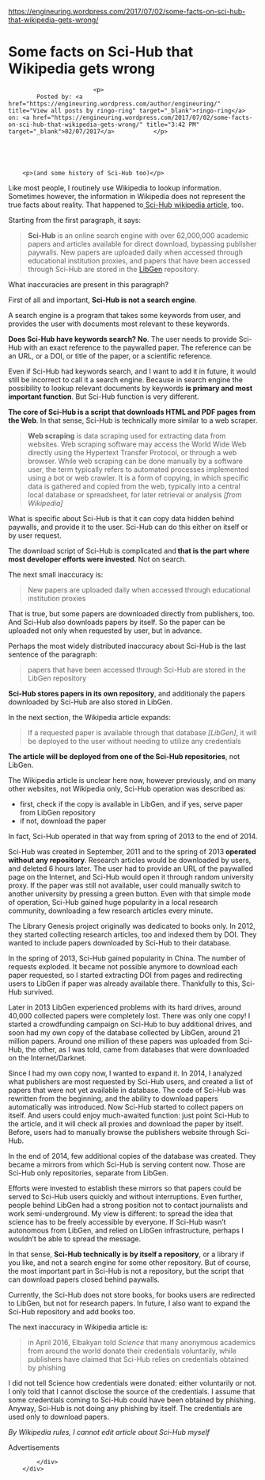 <a href="https://engineuring.wordpress.com/2017/07/02/some-facts-on-sci-hub-that-wikipedia-gets-wrong/">https://engineuring.wordpress.com/2017/07/02/some-facts-on-sci-hub-that-wikipedia-gets-wrong/</a><div id="articleHeader"><h1>Some facts on Sci-Hub that Wikipedia gets wrong</h1></div>
					
							<p>
			Posted by: <a href="https://engineuring.wordpress.com/author/engineuring/" title="View all posts by ringo-ring" target="_blank">ringo-ring</a> on: <a href="https://engineuring.wordpress.com/2017/07/02/some-facts-on-sci-hub-that-wikipedia-gets-wrong/" title="3:42 PM" target="_blank">02/07/2017</a>			</p>
			

	

	
		<p>(and some history of Sci-Hub too)</p>
<p>Like most people, I routinely use Wikipedia to lookup information. Sometimes however, the information in Wikipedia does not represent the true facts about reality. That happened to<a href="https://en.wikipedia.org/wiki/Sci-Hub" target="_blank"> Sci-Hub wikipedia article</a>, too.</p>
<p>Starting from the first paragraph, it says:</p>
<blockquote><p><b>Sci-Hub</b> is an online search engine with over 62,000,000 academic papers and articles available for direct download, bypassing publisher paywalls. New papers are uploaded daily when accessed through educational institution proxies, and papers that have been accessed through Sci-Hub are stored in the <a href="https://en.wikipedia.org/wiki/LibGen" title="LibGen" target="_blank">LibGen</a> repository.</p></blockquote>
<p>What inaccuracies are present in this paragraph?</p>
<p>First of all and important, <strong>Sci-Hub is not a search engine</strong>.</p>
<p>A search engine is a program that takes some keywords from user, and provides the user with documents most relevant to these keywords.</p>
<p><strong>Does Sci-Hub have keywords search? No</strong>. The user needs to provide Sci-Hub with an exact reference to the paywalled paper. The reference can be an URL, or a DOI, or title of the paper, or a scientific reference.</p>
<p>Even if Sci-Hub had keywords search, and I want to add it in future, it would still be incorrect to call it a search engine. Because in search engine the possibility to lookup relevant documents by keywords <strong>is primary and most important function</strong>. But Sci-Hub function is very different.</p>
<p><strong>The core of Sci-Hub is a script that downloads HTML and PDF pages from the Web</strong>. In that sense, Sci-Hub is technically more similar to a web scraper.</p>
<blockquote><p><b>Web scraping</b> is data scraping used for extracting data from websites. Web scraping software may access the World Wide Web directly using the Hypertext Transfer Protocol, or through a web browser. While web scraping can be done manually by a software user, the term typically refers to automated processes implemented using a bot or web crawler. It is a form of copying, in which specific data is gathered and copied from the web, typically into a central local database or spreadsheet, for later retrieval or analysis <em>[from Wikipedia]</em></p></blockquote>
<p>What is specific about Sci-Hub is that it can copy data hidden behind paywalls, and provide it to the user. Sci-Hub can do this either on itself or by user request.</p>
<p>The download script of Sci-Hub is complicated and<strong> that is the part where most developer efforts were invested</strong>. Not on search.</p>
<p>The next small inaccuracy is:</p>
<blockquote><p>New papers are uploaded daily when accessed through educational institution proxies</p></blockquote>
<p>That is true, but some papers are downloaded directly from publishers, too. And Sci-Hub also downloads papers by itself. So the paper can be uploaded not only when requested by user, but in advance.</p>
<p>Perhaps the most widely distributed inaccuracy about Sci-Hub is the last sentence of the paragraph:</p>
<blockquote><p>papers that have been accessed through Sci-Hub are stored in the LibGen repository</p></blockquote>
<p><strong>Sci-Hub stores papers in its own repository</strong>, and additionaly the papers downloaded by Sci-Hub are also stored in LibGen.</p>
<p>In the next section, the Wikipedia article expands:</p>
<blockquote><p>If a requested paper is available through that database <em>[LibGen]</em>, it will be deployed to the user without needing to utilize any credentials</p></blockquote>
<p><strong>The article will be deployed from one of the Sci-Hub repositories</strong>, not LibGen.</p>
<p>The Wikipedia article is unclear here now, however previously, and on many other websites, not Wikipedia only, Sci-Hub operation was described as:</p>
<ul>
<li>first, check if the copy is available in LibGen, and if yes, serve paper from LibGen repository</li>
<li>if not, download the paper</li>
</ul>
<p>In fact, Sci-Hub operated in that way from spring of 2013 to the end of 2014.</p>
<p>Sci-Hub was created in September, 2011 and to the spring of 2013<strong> operated without any repository</strong>. Research articles would be downloaded by users, and deleted 6 hours later. The user had to provide an URL of the paywalled page on the Internet, and Sci-Hub would open it through random university proxy. If the paper was still not available, user could manually switch to another university by pressing a green button. Even with that simple mode of operation, Sci-Hub gained huge popularity in a local research community, downloading a few research articles every minute.</p>
<p>The Library Genesis project originally was dedicated to books only. In 2012, they started collecting research articles, too and indexed them by DOI. They wanted to include papers downloaded by Sci-Hub to their database.</p>
<p>In the spring of 2013, Sci-Hub gained popularity in China. The number of requests exploded. It became not possible anymore to download each paper requested, so I started extracting DOI from pages and redirecting users to LibGen if paper was already available there. Thankfully to this, Sci-Hub survived.</p>
<p>Later in 2013 LibGen experienced problems with its hard drives, around 40,000 collected papers were completely lost. There was only one copy! I started a crowdfunding campaign on Sci-Hub to buy additional drives, and soon had my own copy of the database collected by LibGen, around 21 million papers. Around one million of these papers was uploaded from Sci-Hub, the other, as I was told, came from databases that were downloaded on the Internet/Darknet.</p>
<p>Since I had my own copy now, I wanted to expand it. In 2014, I analyzed what publishers are most requested by Sci-Hub users, and created a list of papers that were not yet available in database. The code of Sci-Hub was rewritten from the beginning, and the ability to download papers automatically was introduced. Now Sci-Hub started to collect papers on itself. And users could enjoy much-awaited function: just point Sci-Hub to the article, and it will check all proxies and download the paper by itself. Before, users had to manually browse the publishers website through Sci-Hub.</p>
<p>In the end of 2014, few additional copies of the database was created. They became a mirrors from which Sci-Hub is serving content now. Those are Sci-Hub only repositories, separate from LibGen.</p>
<p>Efforts were invested to establish these mirrors so that papers could be served to Sci-Hub users quickly and without interruptions. Even further, people behind LibGen had a strong position not to contact journalists and work semi-underground. My view is different: to spread the idea that science has to be freely accessible by everyone. If Sci-Hub wasn’t autonomous from LibGen, and relied on LibGen infrastructure, perhaps I wouldn’t be able to spread the message.</p>
<p>In that sense, <strong>Sci-Hub technically is by itself a repository</strong>, or a library if you like, and not a search engine for some other repository. But of course, the most important part in Sci-Hub is not a repository, but the script that can download papers closed behind paywalls.</p>
<p>Currently, the Sci-Hub does not store books, for books users are redirected to LibGen, but not for research papers. In future, I also want to expand the Sci-Hub repository and add books too.</p>
<p>The next inaccuracy in Wikipedia article is:</p>
<blockquote><p>in April 2016, Elbakyan told <i>Science</i> that many anonymous academics from around the world donate their credentials voluntarily, while publishers have claimed that Sci-Hub relies on credentials obtained by phishing</p></blockquote>
<p>I did not tell Science how credentials were donated: either voluntarily or not. I only told that I cannot disclose the source of the credentials. I assume that some credentials coming to Sci-Hub could have been obtained by phishing. Anyway, Sci-Hub is not doing any phishing by itself. The credentials are used only to download papers.</p>
<p><em>By Wikipedia rules, I cannot edit article about Sci-Hub myself</em></p>
<div>
			<div>
				Advertisements
				
						
				
		
			</div>
		</div>
		

		
			